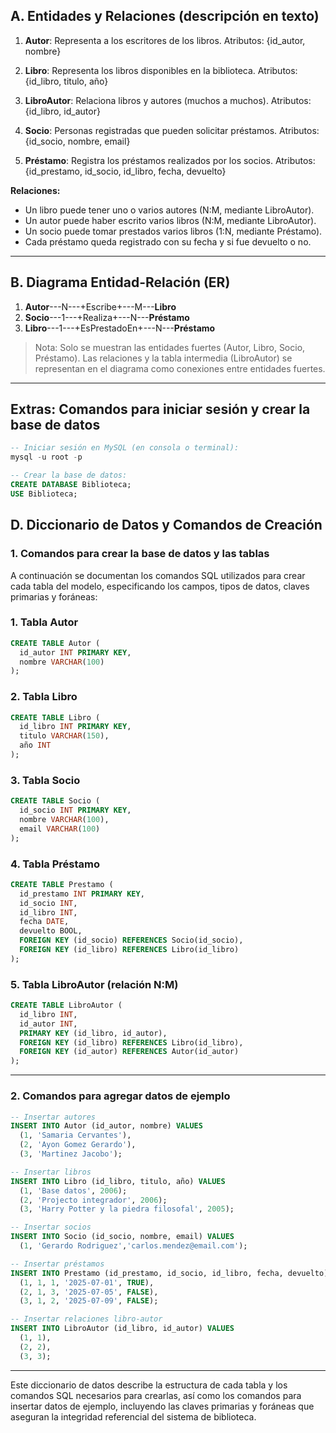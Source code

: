## A. Entidades y Relaciones (descripción en texto)

1. **Autor**: Representa a los escritores de los libros.
   Atributos: {id_autor, nombre}

2. **Libro**: Representa los libros disponibles en la biblioteca.
   Atributos: {id_libro, titulo, año}

3. **LibroAutor**: Relaciona libros y autores (muchos a muchos).
   Atributos: {id_libro, id_autor}

4. **Socio**: Personas registradas que pueden solicitar préstamos.
   Atributos: {id_socio, nombre, email}

5. **Préstamo**: Registra los préstamos realizados por los socios.
   Atributos: {id_prestamo, id_socio, id_libro, fecha, devuelto}


**Relaciones:**
- Un libro puede tener uno o varios autores (N:M, mediante LibroAutor).
- Un autor puede haber escrito varios libros (N:M, mediante LibroAutor).
- Un socio puede tomar prestados varios libros (1:N, mediante Préstamo).
- Cada préstamo queda registrado con su fecha y si fue devuelto o no.

---

## B. Diagrama Entidad-Relación (ER)

1. **Autor**---N---+Escribe+---M---**Libro**
2. **Socio**---1---+Realiza+---N---**Préstamo**
3. **Libro**---1---+EsPrestadoEn+---N---**Préstamo**

> Nota: Solo se muestran las entidades fuertes (Autor, Libro, Socio, Préstamo). Las relaciones y la tabla intermedia (LibroAutor) se representan en el diagrama como conexiones entre entidades fuertes.


---



## Extras: Comandos para iniciar sesión y crear la base de datos

```sql
-- Iniciar sesión en MySQL (en consola o terminal):
mysql -u root -p

-- Crear la base de datos:
CREATE DATABASE Biblioteca;
USE Biblioteca;
```


## D. Diccionario de Datos y Comandos de Creación

### 1. Comandos para crear la base de datos y las tablas

A continuación se documentan los comandos SQL utilizados para crear cada tabla del modelo, especificando los campos, tipos de datos, claves primarias y foráneas:

### 1. Tabla Autor
```sql
CREATE TABLE Autor (
  id_autor INT PRIMARY KEY,
  nombre VARCHAR(100)
);
```

### 2. Tabla Libro
```sql
CREATE TABLE Libro (
  id_libro INT PRIMARY KEY,
  titulo VARCHAR(150),
  año INT
);
```

### 3. Tabla Socio
```sql
CREATE TABLE Socio (
  id_socio INT PRIMARY KEY,
  nombre VARCHAR(100),
  email VARCHAR(100)
);
```

### 4. Tabla Préstamo
```sql
CREATE TABLE Prestamo (
  id_prestamo INT PRIMARY KEY,
  id_socio INT,
  id_libro INT,
  fecha DATE,
  devuelto BOOL,
  FOREIGN KEY (id_socio) REFERENCES Socio(id_socio),
  FOREIGN KEY (id_libro) REFERENCES Libro(id_libro)
);
```

### 5. Tabla LibroAutor (relación N:M)
```sql
CREATE TABLE LibroAutor (
  id_libro INT,
  id_autor INT,
  PRIMARY KEY (id_libro, id_autor),
  FOREIGN KEY (id_libro) REFERENCES Libro(id_libro),
  FOREIGN KEY (id_autor) REFERENCES Autor(id_autor)
);
```


---

### 2. Comandos para agregar datos de ejemplo

```sql
-- Insertar autores
INSERT INTO Autor (id_autor, nombre) VALUES
  (1, 'Samaria Cervantes'),
  (2, 'Ayon Gomez Gerardo'),
  (3, 'Martinez Jacobo');

-- Insertar libros
INSERT INTO Libro (id_libro, titulo, año) VALUES
  (1, 'Base datos', 2006);
  (2, 'Projecto integrador', 2006);
  (3, 'Harry Potter y la piedra filosofal', 2005);

-- Insertar socios
INSERT INTO Socio (id_socio, nombre, email) VALUES
  (1, 'Gerardo Rodriguez','carlos.mendez@email.com');

-- Insertar préstamos
INSERT INTO Prestamo (id_prestamo, id_socio, id_libro, fecha, devuelto) VALUES
  (1, 1, 1, '2025-07-01', TRUE),
  (2, 1, 3, '2025-07-05', FALSE),
  (3, 1, 2, '2025-07-09', FALSE);

-- Insertar relaciones libro-autor
INSERT INTO LibroAutor (id_libro, id_autor) VALUES
  (1, 1),
  (2, 2),
  (3, 3);
```

---

Este diccionario de datos describe la estructura de cada tabla y los comandos SQL necesarios para crearlas, así como los comandos para insertar datos de ejemplo, incluyendo las claves primarias y foráneas que aseguran la integridad referencial del sistema de biblioteca.
